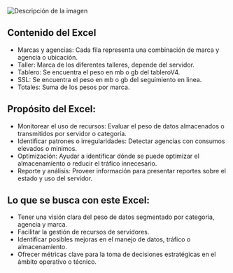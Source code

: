  ![Descripción de la imagen](/presentacion_CapNet/excel.png)
## Contenido del Excel
- Marcas y agencias: Cada fila representa una combinación de marca y agencia o ubicación.
- Taller: Marca de los diferentes talleres, depende del servidor.
- Tablero: Se encuentra el peso en mb o gb del tableroV4.
- SSL: Se encuentra el peso en mb o gb del seguimiento en linea.
- Totales: Suma de los pesos por marca.
## Propósito del Excel:
- Monitorear el uso de recursos: Evaluar el peso de datos almacenados o transmitidos por servidor o categoría.
- Identificar patrones o irregularidades: Detectar agencias con consumos elevados o minimos.
- Optimización: Ayudar a identificar dónde se puede optimizar el almacenamiento o reducir el tráfico innecesario.
- Reporte y análisis: Proveer información para presentar reportes sobre el estado y uso del servidor.
## Lo que se busca con este Excel:
- Tener una visión clara del peso de datos segmentado por categoría, agencia y marca.
- Facilitar la gestión de recursos de servidores.
- Identificar posibles mejoras en el manejo de datos, tráfico o almacenamiento.
- Ofrecer métricas clave para la toma de decisiones estratégicas en el ámbito operativo o técnico.
